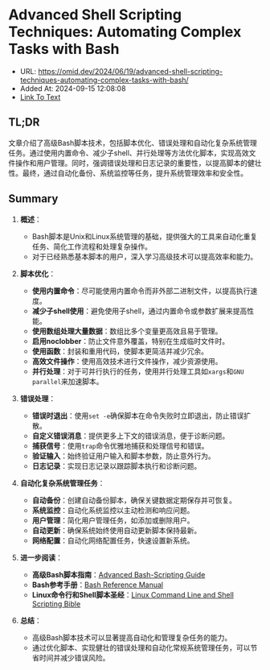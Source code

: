 # Advanced Shell Scripting Techniques: Automating Complex Tasks with Bash
- URL: https://omid.dev/2024/06/19/advanced-shell-scripting-techniques-automating-complex-tasks-with-bash/
- Added At: 2024-09-15 12:08:08
- [Link To Text](2024-09-15-advanced-shell-scripting-techniques-automating-complex-tasks-with-bash_raw.md)

## TL;DR
文章介绍了高级Bash脚本技术，包括脚本优化、错误处理和自动化复杂系统管理任务。通过使用内置命令、减少子shell、并行处理等方法优化脚本，实现高效文件操作和用户管理。同时，强调错误处理和日志记录的重要性，以提高脚本的健壮性。最终，通过自动化备份、系统监控等任务，提升系统管理效率和安全性。

## Summary
1. **概述**：
   - Bash脚本是Unix和Linux系统管理的基础，提供强大的工具来自动化重复任务、简化工作流程和处理复杂操作。
   - 对于已经熟悉基本脚本的用户，深入学习高级技术可以提高效率和能力。

2. **脚本优化**：
   - **使用内置命令**：尽可能使用内置命令而非外部二进制文件，以提高执行速度。
   - **减少子shell使用**：避免使用子shell，通过内置命令或参数扩展来提高性能。
   - **使用数组处理大量数据**：数组比多个变量更高效且易于管理。
   - **启用noclobber**：防止文件意外覆盖，特别在生成临时文件时。
   - **使用函数**：封装和重用代码，使脚本更简洁并减少冗余。
   - **高效文件操作**：使用高效技术进行文件操作，减少资源使用。
   - **并行处理**：对于可并行执行的任务，使用并行处理工具如`xargs`和`GNU parallel`来加速脚本。

3. **错误处理**：
   - **错误时退出**：使用`set -e`确保脚本在命令失败时立即退出，防止错误扩散。
   - **自定义错误消息**：提供更多上下文的错误消息，便于诊断问题。
   - **捕获信号**：使用`trap`命令优雅地捕获和处理信号和错误。
   - **验证输入**：始终验证用户输入和脚本参数，防止意外行为。
   - **日志记录**：实现日志记录以跟踪脚本执行和诊断问题。

4. **自动化复杂系统管理任务**：
   - **自动备份**：创建自动备份脚本，确保关键数据定期保存并可恢复。
   - **系统监控**：自动化系统监控以主动检测和响应问题。
   - **用户管理**：简化用户管理任务，如添加或删除用户。
   - **自动更新**：确保系统始终使用自动更新脚本保持最新。
   - **网络配置**：自动化网络配置任务，快速设置新系统。

5. **进一步阅读**：
   - **高级Bash脚本指南**：[Advanced Bash-Scripting Guide](https://tldp.org/LDP/abs/html/)
   - **Bash参考手册**：[Bash Reference Manual](https://www.gnu.org/software/bash/manual/bash.html)
   - **Linux命令行和Shell脚本圣经**：[Linux Command Line and Shell Scripting Bible](https://www.amazon.com/Linux-Command-Scripting-Bible-Third/dp/111898384X/)

6. **总结**：
   - 高级Bash脚本技术可以显著提高自动化和管理复杂任务的能力。
   - 通过优化脚本、实现健壮的错误处理和自动化常规系统管理任务，可以节省时间并减少错误风险。
